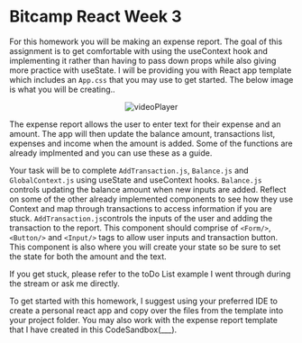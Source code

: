 # Bitcamp React Week 3
For this homework you will be making an expense report. The goal of this assignment is to get comfortable with using the useContext hook and implementing it rather than having to pass down props while also giving more practice with useState. I will be providing you with React app template which includes an `App.css` that you may use to get started. The below image is what you will be creating..
<p align="center">
  <img align="center" src="https://github.com/bitprj/Bitcamp-React/blob/week2/week2/homework/issues/images/videoPlayer.gif" alt="videoPlayer" />
</p>

The expense report allows the user to enter text for their expense and an amount. The app will then update the balance amount, transactions list, expenses and income when the amount is added. Some of the functions are already implmented and you can use these as a guide. 

Your task will be to complete `AddTransaction.js`, `Balance.js` and `GlobalContext.js` using useState and useContext hooks. 
`Balance.js` controls updating the balance amount when new inputs are added. Reflect on some of the other already implemented components to see how they use Context and map through transactions to access information if you are stuck. 
`AddTransaction.js`controls the inputs of the user and adding the transaction to the report. This component should comprise of `<Form/>`, `<Button/>` and `<Input/>` tags to allow user inputs and transaction button. This component is also where you will create your state so be sure to set the state for both the amount and the text. 

If you get stuck, please refer to the toDo List example I went through during the stream or ask me directly. 

To get started with this homework, I suggest using your preferred IDE to create a personal react app and copy over the files from the template into your project folder. You may also work with the expense report template that I have created in this CodeSandbox(___).
